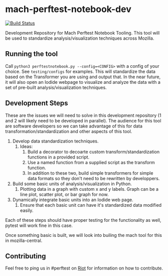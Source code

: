 # mach-perftest-notebook-dev
[![Build Status](https://travis-ci.com/mozilla/mach-perftest-notebook-dev.svg?branch=starter)](https://travis-ci.com/mozilla/mach-perftest-notebook-dev)

Development Repository for Mach Perftest Notebook Tooling. This tool will be used to standardize analysis/visualization techniques across Mozilla.

## Running the tool
Call `python3 perftestnotebook.py --config=<CONFIG>` with a config of your choice. See `testing/configs` for examples.
This will standardize the data based on the Transformer you are using and output that. In the near future, it will also open an Iodide webpage to visualize and analyze the data with a set of pre-built analysis/visualization techniques.

## Development Steps
These are the issues we will need to solve in this development repository (1 and 2 will likely need to be developed in parallel). The audience for this tool are software developers so we can take advantage of this for data transformation/standardization and other aspects of this tool.

1. Develop data standardization techniques.
    1. Ideas:
        1. Build a decorator to decoarte custom transform/standardization functions in a provided script.
        1. Use a named function from a supplied script as the transform function.
        1. In addition to these two, build simple transformers for simple data formats so they don't need to be rewritten by developpers.
1. Build some basic units of analysis/visualization in Python.
    1. Plotting data in a graph with custom x and y labels. Graph can be a line plot, scatter plot, or bar graph for now.
1. Dynamically integrate basic units into an Iodide web page.
    1. Ensure that each basic unit can have it's standardized data modified easily.

Each of these steps should have proper testing for the functionality as well, pytest will work fine in this case.

Once something basic is built, we will look into builing the mach tool for this in mozilla-central.

## Contributing
Feel free to ping us in #perftest on [Riot](https://wiki.mozilla.org/Matrix) for information on how to contribute.

 
